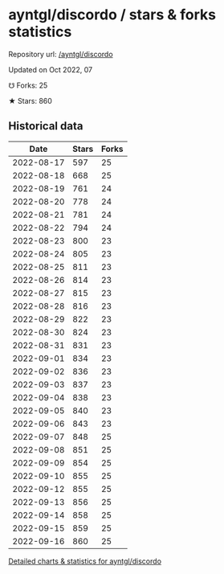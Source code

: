 # ayntgl/discordo / stars & forks statistics

Repository url: [/ayntgl/discordo](https://github.com/ayntgl/discordo)

Updated on Oct 2022, 07

☋ Forks: 25

★ Stars: 860

## Historical data
| Date | Stars | Forks |
|------|-------|-------|
| 2022-08-17 | 597 | 25 | 
| 2022-08-18 | 668 | 25 | 
| 2022-08-19 | 761 | 24 | 
| 2022-08-20 | 778 | 24 | 
| 2022-08-21 | 781 | 24 | 
| 2022-08-22 | 794 | 24 | 
| 2022-08-23 | 800 | 23 | 
| 2022-08-24 | 805 | 23 | 
| 2022-08-25 | 811 | 23 | 
| 2022-08-26 | 814 | 23 | 
| 2022-08-27 | 815 | 23 | 
| 2022-08-28 | 816 | 23 | 
| 2022-08-29 | 822 | 23 | 
| 2022-08-30 | 824 | 23 | 
| 2022-08-31 | 831 | 23 | 
| 2022-09-01 | 834 | 23 | 
| 2022-09-02 | 836 | 23 | 
| 2022-09-03 | 837 | 23 | 
| 2022-09-04 | 838 | 23 | 
| 2022-09-05 | 840 | 23 | 
| 2022-09-06 | 843 | 23 | 
| 2022-09-07 | 848 | 25 | 
| 2022-09-08 | 851 | 25 | 
| 2022-09-09 | 854 | 25 | 
| 2022-09-10 | 855 | 25 | 
| 2022-09-12 | 855 | 25 | 
| 2022-09-13 | 856 | 25 | 
| 2022-09-14 | 858 | 25 | 
| 2022-09-15 | 859 | 25 | 
| 2022-09-16 | 860 | 25 | 


[Detailed charts & statistics for ayntgl/discordo](https://reviewgithub.com/rep/ayntgl/discordo)
